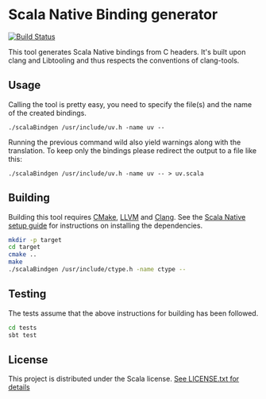 # Scala Native Binding generator

[![Build Status](https://travis-ci.com/kornilova-l/scala-native-bindgen.svg?branch=master)](https://travis-ci.com/kornilova-l/scala-native-bindgen)

This tool generates Scala Native bindings from C headers. It's built upon clang and Libtooling and thus respects the conventions of clang-tools.

## Usage

Calling the tool is pretty easy, you need to specify the file(s) and the name of the created bindings.

`./scalaBindgen /usr/include/uv.h -name uv --`

Running the previous command wild also yield warnings along with the translation. To keep only the bindings please redirect the output to a file like this:

`./scalaBindgen /usr/include/uv.h -name uv -- > uv.scala`

## Building

Building this tool requires [CMake], [LLVM] and [Clang]. See the [Scala
Native setup guide] for instructions on installing the dependencies.

```sh
mkdir -p target
cd target
cmake ..
make
./scalaBindgen /usr/include/ctype.h -name ctype --
```

 [CMake]: https://cmake.org/
 [LLVM]: https://llvm.org/
 [Clang]: https://clang.llvm.org/
 [Scala Native setup guide]: http://www.scala-native.org/en/latest/user/setup.html

## Testing

The tests assume that the above instructions for building has been
followed.

```sh
cd tests
sbt test
```

## License

This project is distributed under the Scala license.
[See LICENSE.txt for details](LICENSE.txt)
